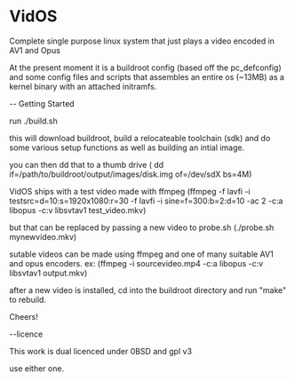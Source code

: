 # VidOS
Complete single purpose linux system that just plays a video encoded in AV1 and Opus

At the present moment it is a buildroot config (based off the pc_defconfig) and some config files and scripts that assembles an entire os (~13MB)
as a kernel binary with an attached initramfs.


-- Getting Started

run ./build.sh 

this will download buildroot, build a relocateable toolchain (sdk) and do some various setup functions as well as building an intial image.

you can then dd that to a thumb drive ( dd if=/path/to/buildroot/output/images/disk.img of=/dev/sdX bs=4M)

VidOS ships with a test video made with ffmpeg  (ffmpeg -f lavfi -i testsrc=d=10:s=1920x1080:r=30 -f lavfi -i sine=f=300:b=2:d=10 -ac 2 -c:a libopus -c:v libsvtav1 test_video.mkv)

but that can be replaced by passing a new video to probe.sh (./probe.sh mynewvideo.mkv) 

sutable videos can be made using ffmpeg and one of many suitable AV1 and opus encoders. ex: (ffmpeg -i sourcevideo.mp4 -c:a libopus -c:v libsvtav1 output.mkv)

after a new video is installed, cd into the buildroot directory and run "make" to rebuild.

Cheers!


--licence 

This work is dual licenced under 0BSD and gpl v3

use either one.

